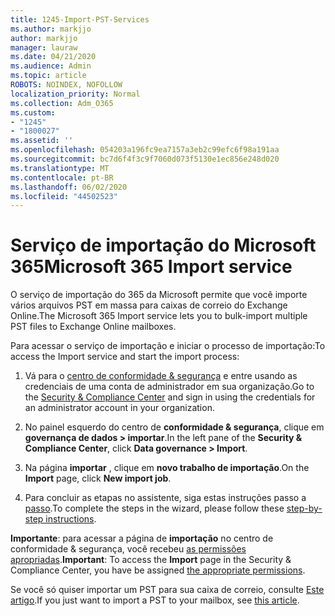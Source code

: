 ```yaml
---
title: 1245-Import-PST-Services
ms.author: markjjo
author: markjjo
manager: lauraw
ms.date: 04/21/2020
ms.audience: Admin
ms.topic: article
ROBOTS: NOINDEX, NOFOLLOW
localization_priority: Normal
ms.collection: Adm_O365
ms.custom:
- "1245"
- "1800027"
ms.assetid: ''
ms.openlocfilehash: 054203a196fc9ea7157a3eb2c99efc6f98a191aa
ms.sourcegitcommit: bc7d6f4f3c9f7060d073f5130e1ec856e248d020
ms.translationtype: MT
ms.contentlocale: pt-BR
ms.lasthandoff: 06/02/2020
ms.locfileid: "44502523"
---
```

# <a name="microsoft-365-import-service"></a><span data-ttu-id="f2887-102">Serviço de importação do Microsoft 365</span><span class="sxs-lookup"><span data-stu-id="f2887-102">Microsoft 365 Import service</span></span>

<span data-ttu-id="f2887-103">O serviço de importação do 365 da Microsoft permite que você importe vários arquivos PST em massa para caixas de correio do Exchange Online.</span><span class="sxs-lookup"><span data-stu-id="f2887-103">The Microsoft 365 Import service lets you to bulk-import multiple PST files to Exchange Online mailboxes.</span></span>

<span data-ttu-id="f2887-104">Para acessar o serviço de importação e iniciar o processo de importação:</span><span class="sxs-lookup"><span data-stu-id="f2887-104">To access the Import service and start the import process:</span></span>

1. <span data-ttu-id="f2887-105">Vá para o [centro de conformidade & segurança](https://protection.office.com) e entre usando as credenciais de uma conta de administrador em sua organização.</span><span class="sxs-lookup"><span data-stu-id="f2887-105">Go to the [Security & Compliance Center](https://protection.office.com) and sign in using the credentials for an administrator account in your organization.</span></span>

2. <span data-ttu-id="f2887-106">No painel esquerdo do centro de **conformidade & segurança**, clique em **governança de dados > importar**.</span><span class="sxs-lookup"><span data-stu-id="f2887-106">In the left pane of the **Security & Compliance Center**, click **Data governance > Import**.</span></span>

3. <span data-ttu-id="f2887-107">Na página **importar** , clique em **novo trabalho de importação**.</span><span class="sxs-lookup"><span data-stu-id="f2887-107">On the **Import** page, click **New import job**.</span></span>

4. <span data-ttu-id="f2887-108">Para concluir as etapas no assistente, siga estas instruções passo a [passo](https://docs.microsoft.com/microsoft-365/security/office-365-security/use-dkim-to-validate-outbound-email).</span><span class="sxs-lookup"><span data-stu-id="f2887-108">To complete the steps in the wizard, please follow these [step-by-step instructions](https://docs.microsoft.com/microsoft-365/security/office-365-security/use-dkim-to-validate-outbound-email).</span></span>

<span data-ttu-id="f2887-109">**Importante**: para acessar a página de **importação** no centro de conformidade & segurança, você recebeu [as permissões apropriadas](https://docs.microsoft.com/microsoft-365/security/office-365-security/use-dkim-to-validate-outbound-email).</span><span class="sxs-lookup"><span data-stu-id="f2887-109">**Important**: To access the **Import** page in the Security & Compliance Center, you have be assigned  [the appropriate permissions](https://docs.microsoft.com/microsoft-365/security/office-365-security/use-dkim-to-validate-outbound-email).</span></span>

<span data-ttu-id="f2887-110">Se você só quiser importar um PST para sua caixa de correio, consulte [Este artigo](https://support.office.com/article/import-email-contacts-and-calendar-from-an-outlook-pst-file-431a8e9a-f99f-4d5f-ae48-ded54b3440ac).</span><span class="sxs-lookup"><span data-stu-id="f2887-110">If you just want to import a PST to your mailbox, see [this article](https://support.office.com/article/import-email-contacts-and-calendar-from-an-outlook-pst-file-431a8e9a-f99f-4d5f-ae48-ded54b3440ac).</span></span>
